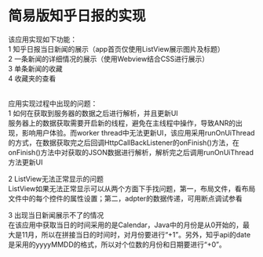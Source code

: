 # 简易版知乎日报的实现

该应用实现如下功能：</br>
1 知乎日报当日新闻的展示（app首页仅使用ListView展示图片及标题）</br>
2 一条新闻的详细情况的展示（使用Webview结合CSS进行展示）</br>
3 单条新闻的收藏</br>
4 收藏夹的查看</br></br>

应用实现过程中出现的问题：</br>
1 如何在获取到服务器的数据之后进行解析，并且更新UI</br>
服务器上的数据获取需要开启新的线程，避免在主线程中操作，导致ANR的出现，影响用户体验。而worker thread中无法更新UI，该应用采用runOnUiThread的方式，在数据获取完之后回调HttpCallBackListener的onFinish()方法，在onFinish()方法中对获取的JSON数据进行解析，解析完之后调用runOnUiThread方法更新UI</br>

2 ListView无法正常显示的问题</br>
ListView如果无法正常显示可以从两个方面下手找问题，第一，布局文件，看布局文件中的每个控件的属性设置；第二，adpter的数据传递，可用断点调试参看</br>

3 出现当日新闻展示不了的情况</br>
在该应用中获取当日的时间采用的是Calendar，Java中的月份是从0开始的，最大是11月，所以在拼接当日的时间时，对月份要进行“+1”。另外，知乎api的date是采用的yyyyMMDD的格式，所以对个位数的月份和日期要进行“+0”。
